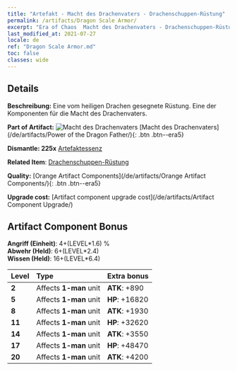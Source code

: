 ```yaml
---
title: "Artefakt - Macht des Drachenvaters - Drachenschuppen-Rüstung"
permalink: /artifacts/Dragon Scale Armor/
excerpt: "Era of Chaos  Macht des Drachenvaters - Drachenschuppen-Rüstung. Eine vom heiligen Drachen gesegnete Rüstung. Eine der Komponenten für die Macht des Drachenvaters."
last_modified_at: 2021-07-27
locale: de
ref: "Dragon Scale Armor.md"
toc: false
classes: wide
---
```




## Details

 **Beschreibung:** Eine vom heiligen Drachen gesegnete Rüstung. Eine der Komponenten für die Macht des Drachenvaters.

 **Part of Artifact:** ![Macht des Drachenvaters](/images/t/icon_artifact_40.png) [Macht des Drachenvaters](/de/artifacts/Power of the Dragon Father/){: .btn .btn--era5}

 **Dismantle: 225x** [Artefaktessenz](/ItemsDE/con_905/)

 **Related Item**: [Drachenschuppen-Rüstung](/ItemsDE/art_148/)

 **Quality:** [Orange Artifact Components](/de/artifacts/Orange Artifact Components/){: .btn .btn--era5}

 **Upgrade cost:** [Artifact component upgrade cost](/de/artifacts/Artifact Component Upgrade/)

## Artifact Component Bonus

  **Angriff (Einheit)**: 4+(LEVEL\*1.6) %<br/>**Abwehr (Held)**: 6+(LEVEL\*2.4)<br/>**Wissen (Held)**: 16+(LEVEL\*6.4)

  |  Level  | Type |    Extra bonus  | 
  |:--------|:-----|:----------------| 
  | **2** | Affects **1-man** unit | **ATK**: +890 | 
  | **5** | Affects **1-man** unit | **HP**: +16820 | 
  | **8** | Affects **1-man** unit | **ATK**: +1930 | 
  | **11** | Affects **1-man** unit | **HP**: +32620 | 
  | **14** | Affects **1-man** unit | **ATK**: +3550 | 
  | **17** | Affects **1-man** unit | **HP**: +48470 | 
  | **20** | Affects **1-man** unit | **ATK**: +4200 | 
